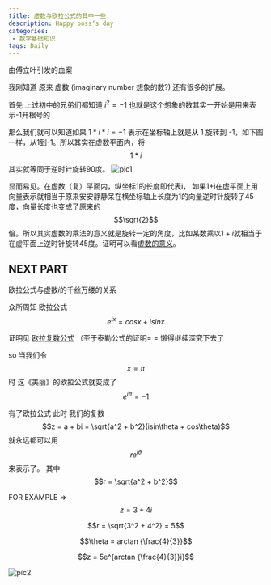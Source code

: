 ```yaml
---
title: 虚数与欧拉公式的其中一些
description: Happy boss‘s day
categories:
 - 数学基础知识
tags: Daily
---
```


由傅立叶引发的血案

我刚知道 原来 虚数 (imaginary number 想象的数?) 还有很多的扩展。

首先 上过初中的兄弟们都知道 $i^2= -1$ 也就是这个想象的数其实一开始是用来表示-1开根号的

那么我们就可以知道如果 $1 * i * i = -1$ 表示在坐标轴上就是从 1 旋转到 -1，如下图一样，从1到-1。所以其实在虚数平面内，将 $$1 * i$$ 其实就等同于逆时针旋转90度。
![pic1](`pic/1.png)

显而易见。在虚数（复）平面内，纵坐标1的长度即代表i， 如果1+i在虚平面上用向量表示就相当于原来安安静静呆在横坐标轴上长度为1的向量逆时针旋转了45度，向量长度也变成了原来的$$\sqrt{2}$$倍。所以其实虚数的乘法的意义就是旋转一定的角度，比如某数乘以$1+i$就相当于在虚平面上逆时针旋转45度。证明可以看[虚数的意义](https://www.sohu.com/a/276955178_99896109)。

## NEXT PART

欧拉公式与虚数$i$的千丝万缕的关系

众所周知 欧拉公式 $$e^{ix} = cosx + isinx$$

证明见 [欧拉复数公式](https://www.shuxuele.com/algebra/eulers-formula.html) （至于泰勒公式的证明= = 懒得继续深究下去了

so 当我们令$$x=\pi$$时 这《美丽》的欧拉公式就变成了$$e^{i\pi} = -1$$ 

有了欧拉公式 此时 我们的复数 $$z = a + bi = \sqrt{a^2 + b^2}(isin\theta + cos\theta)$$ 就永远都可以用 $$r e^{i\theta}$$来表示了。  其中$$r = \sqrt{a^2 + b^2}$$

FOR EXAMPLE ⇒ $$z = 3 + 4i$$  

$$r = \sqrt{3^2 + 4^2} = 5$$

$$\theta = arctan {\frac{4}{3}}$$

$$z = 5e^{arctan {\frac{4}{3}}i}$$

![pic2](pic/2.png)
